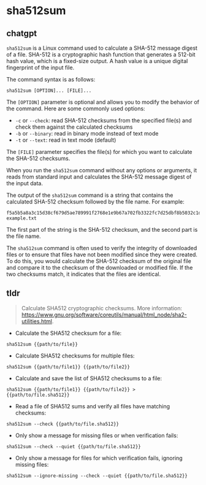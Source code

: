 # sha512sum 
## chatgpt 
`sha512sum` is a Linux command used to calculate a SHA-512 message digest of a file. SHA-512 is a cryptographic hash function that generates a 512-bit hash value, which is a fixed-size output. A hash value is a unique digital fingerprint of the input file.

The command syntax is as follows:

```
sha512sum [OPTION]... [FILE]...
```

The `[OPTION]` parameter is optional and allows you to modify the behavior of the command. Here are some commonly used options:

- `-c` or `--check`: read SHA-512 checksums from the specified file(s) and check them against the calculated checksums
- `-b` or `--binary`: read in binary mode instead of text mode
- `-t` or `--text`: read in text mode (default)

The `[FILE]` parameter specifies the file(s) for which you want to calculate the SHA-512 checksums.

When you run the `sha512sum` command without any options or arguments, it reads from standard input and calculates the SHA-512 message digest of the input data.

The output of the `sha512sum` command is a string that contains the calculated SHA-512 checksum followed by the file name. For example:

```
f5a5b5a8a3c15d38cf679d5ae789991f2768e1e9b67a702fb3322fc7d25dbf8b5032c1d9012787b15e923cb3335887c9fa01d6aca7afdf5a3a8f3de0f0f480b1  example.txt
```

The first part of the string is the SHA-512 checksum, and the second part is the file name.

The `sha512sum` command is often used to verify the integrity of downloaded files or to ensure that files have not been modified since they were created. To do this, you would calculate the SHA-512 checksum of the original file and compare it to the checksum of the downloaded or modified file. If the two checksums match, it indicates that the files are identical. 

## tldr 
 
> Calculate SHA512 cryptographic checksums.
> More information: <https://www.gnu.org/software/coreutils/manual/html_node/sha2-utilities.html>.

- Calculate the SHA512 checksum for a file:

`sha512sum {{path/to/file}}`

- Calculate SHA512 checksums for multiple files:

`sha512sum {{path/to/file1}} {{path/to/file2}}`

- Calculate and save the list of SHA512 checksums to a file:

`sha512sum {{path/to/file1}} {{path/to/file2}} > {{path/to/file.sha512}}`

- Read a file of SHA512 sums and verify all files have matching checksums:

`sha512sum --check {{path/to/file.sha512}}`

- Only show a message for missing files or when verification fails:

`sha512sum --check --quiet {{path/to/file.sha512}}`

- Only show a message for files for which verification fails, ignoring missing files:

`sha512sum --ignore-missing --check --quiet {{path/to/file.sha512}}`
